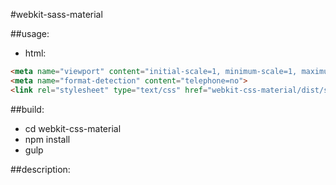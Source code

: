 #webkit-sass-material

##usage:
+ html:
```html
<meta name="viewport" content="initial-scale=1, minimum-scale=1, maximum-scale=1, user-scalable=no, width=device-width">
<meta name="format-detection" content="telephone=no">
<link rel="stylesheet" type="text/css" href="webkit-css-material/dist/style.css"/>
```

##build:
+ cd webkit-css-material
+ npm install
+ gulp

##description:
